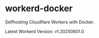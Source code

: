 # workerd-docker 
Selfhosting Cloudflare Workers with Docker.

Latest Workerd Version: v1.20250601.0